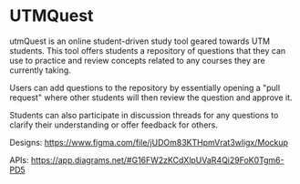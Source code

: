# UTMQuest

utmQuest is an online student-driven study tool geared towards UTM students. This tool offers students a repository of questions that they can use to practice and review concepts related to any courses they are currently taking.

Users can add questions to the repository by essentially opening a "pull request" where other students will then review the question and approve it. 

Students can also participate in discussion threads for any questions to clarify their understanding or offer feedback for others.

Designs: https://www.figma.com/file/jUDOm83KTHpmVrat3wligx/Mockup

APIs: https://app.diagrams.net/#G16FW2zKCdXlpUVaR4Qi29FoK0Tgm6-PD5
